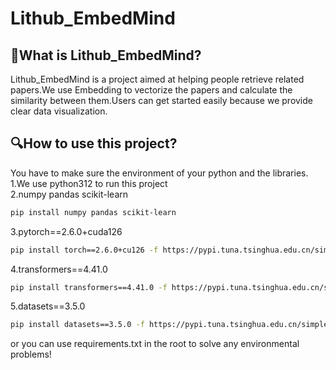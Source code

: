 # Lithub_EmbedMind
## 📑What is Lithub_EmbedMind?
Lithub_EmbedMind is a project aimed at helping people retrieve related papers.We use Embedding to vectorize the papers and calculate the similarity between them.Users can get started easily because we provide clear data visualization.  
## 🔍How to use this project?
You have to make sure the environment of your python and the libraries.  
1.We use python312 to run this project  
2.numpy pandas scikit-learn  
```bash
pip install numpy pandas scikit-learn
```
3.pytorch==2.6.0+cuda126  
```bash
pip install torch==2.6.0+cu126 -f https://pypi.tuna.tsinghua.edu.cn/simple  --trusted-host files.pythonhosted.org --trusted-host pypi.org --trusted-host files.pythonhosted.org --trusted-host pypi.python.org
```
4.transformers==4.41.0
```bash
pip install transformers==4.41.0 -f https://pypi.tuna.tsinghua.edu.cn/simple  --trusted-host files.pythonhosted.org --trusted-host pypi.org --trusted-host files.pythonhosted.org --trusted-host pypi.python.org
```
5.datasets==3.5.0  
```bash
pip install datasets==3.5.0 -f https://pypi.tuna.tsinghua.edu.cn/simple  --trusted-host files.pythonhosted.org --trusted-host pypi.org --trusted-host files.pythonhosted.org --trusted-host pypi.python.org
```
or you can use requirements.txt in the root to solve any environmental problems!



